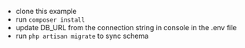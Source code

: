- clone this example
- run `composer install`
- update DB_URL from the connection string in console in the .env file
- run `php artisan migrate` to sync schema
